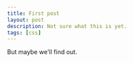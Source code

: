 ```yaml
---
title: First post
layout: post
description: Not sure what this is yet.
tags: [css]
---
```


But maybe we'll find out.